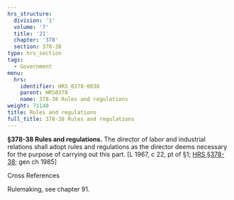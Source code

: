 ```yaml
---
hrs_structure:
  division: '1'
  volume: '7'
  title: '21'
  chapter: '378'
  section: 378-38
type: hrs_section
tags:
  - Government
menu:
  hrs:
    identifier: HRS_0378-0038
    parent: HRS0378
    name: 378-38 Rules and regulations
weight: 71140
title: Rules and regulations
full_title: 378-38 Rules and regulations
---
```

**§378-38 Rules and regulations.** The director of labor and industrial relations shall adopt rules and regulations as the director deems necessary for the purpose of carrying out this part. [L 1967, c 22, pt of §1; [HRS §378-38](/title-21/chapter-378/section-378-38/); gen ch 1985]

Cross References

Rulemaking, see chapter 91.